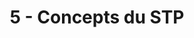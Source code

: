 ---
title: 5 - Concepts du STP
description:  La redondance dans une conception de réseau hiérarchique résout le problème d'un point de défaillance unique, mais elle peut créer un autre type de problème appelé boucles de couche 2.
---
